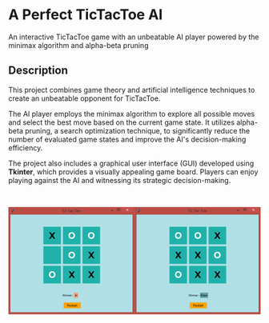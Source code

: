 # A Perfect TicTacToe AI
An interactive TicTacToe game with an unbeatable AI player powered by the minimax algorithm and alpha-beta pruning

## Description
This project combines game theory and artificial intelligence techniques to create an unbeatable opponent for TicTacToe.

The AI player employs the minimax algorithm to explore all possible moves and select the best move based on the current game state. It utilizes alpha-beta pruning, a search optimization technique, to significantly reduce the number of evaluated game states and improve the AI's decision-making efficiency.

The project also includes a graphical user interface (GUI) developed using **Tkinter**, which provides a visually appealing game board. Players can enjoy playing against the AI and witnessing its strategic decision-making.

<br>
<p align="center">
	<img src="Images/both.png" alt="Image description">
</p>
